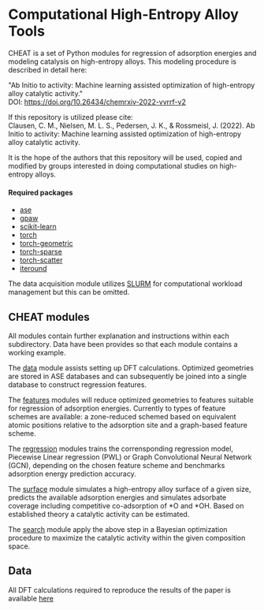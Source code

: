# Computational High-Entropy Alloy Tools
CHEAT is a set of Python modules for regression of adsorption energies and modeling catalysis on high-entropy alloys.
This modeling procedure is described in detail here:

"Ab Initio to activity: Machine learning assisted optimization of high-entropy alloy catalytic activity." <br />
DOI: https://doi.org/10.26434/chemrxiv-2022-vvrrf-v2

If this repository is utilized please cite: <br />
Clausen, C. M., Nielsen, M. L. S., Pedersen, J. K., & Rossmeisl, J. (2022). Ab Initio to activity: Machine learning assisted optimization of high-entropy alloy catalytic activity.

It is the hope of the authors that this repository will be used, copied and modified by groups interested in doing computational studies on high-entropy alloys.

#### Required packages
* [ase](https://wiki.fysik.dtu.dk/ase/index.html) 
* [gpaw](https://wiki.fysik.dtu.dk/gpaw/)
* [scikit-learn](https://scikit-learn.org/stable/)
* [torch](https://pypi.org/project/torch/)
* [torch-geometric](https://pypi.org/project/torch-geometric/)
* [torch-sparse](https://pypi.org/project/torch-sparse/)
* [torch-scatter](https://pypi.org/project/torch-scatter/)
* [iteround](https://pypi.org/project/iteround/)

The data acquisition module utilizes [SLURM](https://slurm.schedmd.com) for computational workload management but this can be omitted.

## CHEAT modules
All modules contain further explanation and instructions within each subdirectory. Data have been provides so that each module contains a working example.

The [data](data) module assists setting up DFT calculations. Optimized geometries are stored in ASE databases and can subsequently be joined into a single database to construct regression features.

The [features](features) modules will reduce optimized geometries to features suitable for regression of adsorption energies. Currently to types of feature schemes are available: a zone-reduced schemed based on equivalent atomic positions relative to the adsorption site and a graph-based feature scheme.

The [regression](regression) modules trains the corrensponding regression model, Piecewise Linear regression (PWL) or Graph Convolutional Neural Network (GCN), depending on the chosen feature scheme and benchmarks adsorption energy prediction accuracy.

The [surface](surface) module simulates a high-entropy alloy surface of a given size, predicts the available adsorption energies and simulates adsorbate coverage including competitive co-adsorption of \*O and \*OH. Based on established theory a catalytic activity can be estimated.

The [search](search) module apply the above step in a Bayesian optimization procedure to maximize the catalytic activity within the given composition space.

## Data
All DFT calculations required to reproduce the results of the paper is available [here](https://nano.ku.dk/english/research/theoretical-electrocatalysis/katladb/ab-initio-to-activity/)
